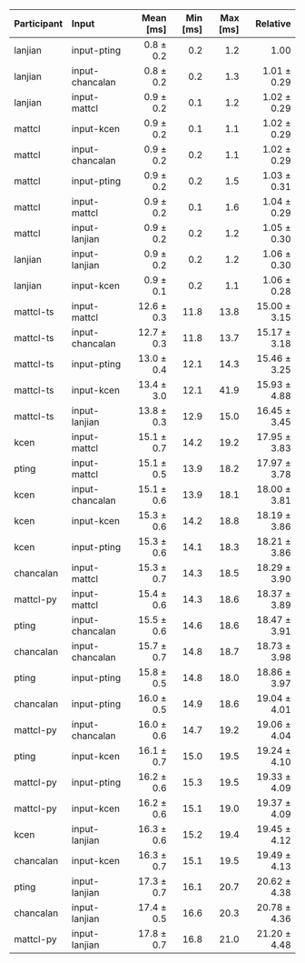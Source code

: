 | Participant | Input | Mean [ms] | Min [ms] | Max [ms] | Relative |
|:---|:---|---:|---:|---:|---:|
| lanjian | input-pting | 0.8 ± 0.2 | 0.2 | 1.2 | 1.00 |
| lanjian | input-chancalan | 0.8 ± 0.2 | 0.2 | 1.3 | 1.01 ± 0.29 |
| lanjian | input-mattcl | 0.9 ± 0.2 | 0.1 | 1.2 | 1.02 ± 0.29 |
| mattcl | input-kcen | 0.9 ± 0.2 | 0.1 | 1.1 | 1.02 ± 0.29 |
| mattcl | input-chancalan | 0.9 ± 0.2 | 0.2 | 1.1 | 1.02 ± 0.29 |
| mattcl | input-pting | 0.9 ± 0.2 | 0.2 | 1.5 | 1.03 ± 0.31 |
| mattcl | input-mattcl | 0.9 ± 0.2 | 0.1 | 1.6 | 1.04 ± 0.29 |
| mattcl | input-lanjian | 0.9 ± 0.2 | 0.2 | 1.2 | 1.05 ± 0.30 |
| lanjian | input-lanjian | 0.9 ± 0.2 | 0.2 | 1.2 | 1.06 ± 0.30 |
| lanjian | input-kcen | 0.9 ± 0.1 | 0.2 | 1.1 | 1.06 ± 0.28 |
| mattcl-ts | input-mattcl | 12.6 ± 0.3 | 11.8 | 13.8 | 15.00 ± 3.15 |
| mattcl-ts | input-chancalan | 12.7 ± 0.3 | 11.8 | 13.7 | 15.17 ± 3.18 |
| mattcl-ts | input-pting | 13.0 ± 0.4 | 12.1 | 14.3 | 15.46 ± 3.25 |
| mattcl-ts | input-kcen | 13.4 ± 3.0 | 12.1 | 41.9 | 15.93 ± 4.88 |
| mattcl-ts | input-lanjian | 13.8 ± 0.3 | 12.9 | 15.0 | 16.45 ± 3.45 |
| kcen | input-mattcl | 15.1 ± 0.7 | 14.2 | 19.2 | 17.95 ± 3.83 |
| pting | input-mattcl | 15.1 ± 0.5 | 13.9 | 18.2 | 17.97 ± 3.78 |
| kcen | input-chancalan | 15.1 ± 0.6 | 13.9 | 18.1 | 18.00 ± 3.81 |
| kcen | input-kcen | 15.3 ± 0.6 | 14.2 | 18.8 | 18.19 ± 3.86 |
| kcen | input-pting | 15.3 ± 0.6 | 14.1 | 18.3 | 18.21 ± 3.86 |
| chancalan | input-mattcl | 15.3 ± 0.7 | 14.3 | 18.5 | 18.29 ± 3.90 |
| mattcl-py | input-mattcl | 15.4 ± 0.6 | 14.3 | 18.6 | 18.37 ± 3.89 |
| pting | input-chancalan | 15.5 ± 0.6 | 14.6 | 18.6 | 18.47 ± 3.91 |
| chancalan | input-chancalan | 15.7 ± 0.7 | 14.8 | 18.7 | 18.73 ± 3.98 |
| pting | input-pting | 15.8 ± 0.5 | 14.8 | 18.0 | 18.86 ± 3.97 |
| chancalan | input-pting | 16.0 ± 0.5 | 14.9 | 18.6 | 19.04 ± 4.01 |
| mattcl-py | input-chancalan | 16.0 ± 0.6 | 14.7 | 19.2 | 19.06 ± 4.04 |
| pting | input-kcen | 16.1 ± 0.7 | 15.0 | 19.5 | 19.24 ± 4.10 |
| mattcl-py | input-pting | 16.2 ± 0.6 | 15.3 | 19.5 | 19.33 ± 4.09 |
| mattcl-py | input-kcen | 16.2 ± 0.6 | 15.1 | 19.0 | 19.37 ± 4.09 |
| kcen | input-lanjian | 16.3 ± 0.6 | 15.2 | 19.4 | 19.45 ± 4.12 |
| chancalan | input-kcen | 16.3 ± 0.7 | 15.1 | 19.5 | 19.49 ± 4.13 |
| pting | input-lanjian | 17.3 ± 0.7 | 16.1 | 20.7 | 20.62 ± 4.38 |
| chancalan | input-lanjian | 17.4 ± 0.5 | 16.6 | 20.3 | 20.78 ± 4.36 |
| mattcl-py | input-lanjian | 17.8 ± 0.7 | 16.8 | 21.0 | 21.20 ± 4.48 |
